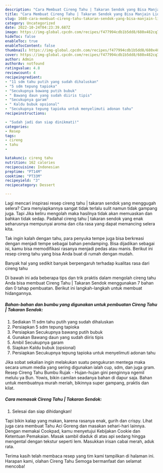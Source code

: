```yaml
---
description: "Cara Membuat Cireng Tahu | Takaran Sendok yang Bisa Manjain Lidah, Buat Buka Puasa Lezat"
title: "Cara Membuat Cireng Tahu | Takaran Sendok yang Bisa Manjain Lidah, Buat Buka Puasa Lezat"
slug: 1688-cara-membuat-cireng-tahu-takaran-sendok-yang-bisa-manjain-lidah-buat-buka-puasa-lezat
category: Uncategorized
date: 2022-10-24T04:23:39.687Z
image: https://img-global.cpcdn.com/recipes/f477994cdb1b5dd8/680x482cq70/cireng-tahu-takaran-sendok-foto-resep-utama.jpg
hideToc: false
enableToc: true
enableTocContent: false
thumbnail: https://img-global.cpcdn.com/recipes/f477994cdb1b5dd8/680x482cq70/cireng-tahu-takaran-sendok-foto-resep-utama.jpg
cover: https://img-global.cpcdn.com/recipes/f477994cdb1b5dd8/680x482cq70/cireng-tahu-takaran-sendok-foto-resep-utama.jpg
author: Admin
authorAv: notfound
ratingvalue: 4.8
reviewcount: 4
recipeingredient:
- "11 sdm tahu putih yang sudah dihaluskan"
- "5 sdm tepung tapioka"
- "Secukupnya bawang putih bubuk"
- " Bawang daun yang sudah diiris tipis"
- "Secukupnya garam"
- " Kaldu bubuk opsional"
- "Secukupnya tepung tapioka untuk menyelimuti adonan tahu"
recipeinstructions:

- "Sudah jadi dan siap dinikmati!"
categories:
- Resep
tags:
- cireng
- tahu
- 

katakunci: cireng tahu  
nutrition: 162 calories
recipecuisine: Indonesian
preptime: "PT14M"
cooktime: "PT33M"
recipeyield: "3"
recipecategory: Dessert

---
```



Lagi mencari inspirasi resep cireng tahu | takaran sendok yang menggugah selera? Cara menyiapkannya sangat tidak terlalu sulit namun tidak gampang juga. Tapi Jika keliru mengolah maka hasilnya tidak akan memuaskan dan bahkan tidak sedap. Padahal cireng tahu | takaran sendok yang enak seharusnya mempunyai aroma dan cita rasa yang dapat memancing selera kita.


Tak ingin kalah dengan tahu, para penyuka tempe juga bisa berkreasi dengan menjadi tempe sebagai bahan pendamping. Bisa dijadikan sebagai isi, kamu bisa memodifikasi rasanya menjadi pedas atau manis. Berikut ini resep cireng tahu yang bisa Anda buat di rumah dengan mudah.

Banyak hal yang sedikit banyak berpengaruh terhadap kualitas rasa dari cireng tahu 

Di bawah ini ada beberapa tips dan trik praktis dalam mengolah cireng tahu  Anda bisa membuat Cireng Tahu | Takaran Sendok menggunakan 7 bahan dan 0 tahap pembuatan. Berikut ini langkah-langkah untuk membuat hidangannya.

<!--inarticleads1-->

##### Bahan-bahan dan bumbu yang digunakan untuk pembuatan Cireng Tahu | Takaran Sendok:

1. Sediakan 11 sdm tahu putih yang sudah dihaluskan
1. Persiapkan 5 sdm tepung tapioka
1. Persiapkan Secukupnya bawang putih bubuk
1. Gunakan  Bawang daun yang sudah diiris tipis
1. Ambil Secukupnya garam
1. Siapkan  Kaldu bubuk (opsional)
1. Persiapkan Secukupnya tepung tapioka untuk menyelimuti adonan tahu


Jika sobat sekalian ingin melakukan suatu pengukuran mentega maka secara umum media yang sering digunakan ialah cup, sdm, dan juga gram. Resep Cireng Tahu Bumbu Rujak - Hujan-hujan gini penginnya ngemil melulu ya Bun. Yowis, bikin camilan seadanya bahan di dapur saja. Bahan untuk membuatnya murah meriah, bikinnya super gampang, praktis dan kilat. 

<!--inarticleads2-->

##### Cara memasak Cireng Tahu | Takaran Sendok:


1. Selesai dan siap dihidangkan!

Tapi bikin kalap yang makan, karena rasanya enak, gurih dan crispy. Lihat juga cara membuat Tahu Aci Goreng dan masakan sehari-hari lainnya. Dengan memakai Cookpad, kamu menyetujui Kebijakan Cookie dan Ketentuan Pemakaian. Masak sambil diaduk di atas api sedang hingga mengental dengan tekstur seperti lem. Masukkan irisan cabai merah, aduk rata. 

Terima kasih telah membaca resep yang tim kami tampilkan di halaman ini. Harapan kami, olahan Cireng Tahu  Semoga bermanfaat dan selamat mencoba!
